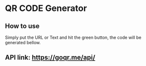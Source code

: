 # QR CODE Generator
## How to use
Simply put the URL or Text and hit the green button, the code will be generated bellow.

## API link: https://goqr.me/api/
